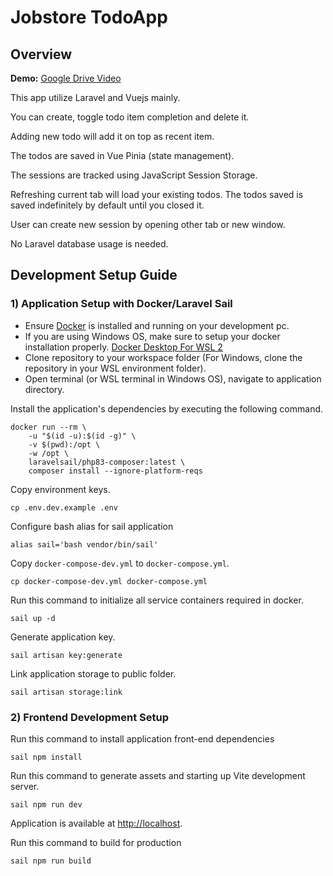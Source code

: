 # Jobstore TodoApp

## Overview

**Demo:** [Google Drive Video](https://drive.google.com/file/d/1sn6CPCGOHwIlsEygwvR0at3wdY_Gp_pT/view) 

This app utilize Laravel and Vuejs mainly. 

You can create, toggle todo item completion and delete it.

Adding new todo will add it on top as recent item.

The todos are saved in Vue Pinia (state management). 

The sessions are tracked using JavaScript Session Storage.

Refreshing current tab will load your existing todos. The todos saved is saved indefinitely by default until you closed it.

User can create new session by opening other tab or new window.

No Laravel database usage is needed.

## Development Setup Guide

### 1) Application Setup with Docker/Laravel Sail

-   Ensure [Docker](https://www.docker.com/get-started) is installed and running on your development pc.
-   If you are using Windows OS, make sure to setup your docker installation properly. [Docker Desktop For WSL 2](https://docs.docker.com/desktop/windows/wsl/)
-   Clone repository to your workspace folder (For Windows, clone the repository in your WSL environment folder).
-   Open terminal (or WSL terminal in Windows OS), navigate to application directory.

Install the application's dependencies by executing the following command.

```
docker run --rm \
    -u "$(id -u):$(id -g)" \
    -v $(pwd):/opt \
    -w /opt \
    laravelsail/php83-composer:latest \
    composer install --ignore-platform-reqs
```

Copy environment keys.

```
cp .env.dev.example .env
```

Configure bash alias for sail application

```
alias sail='bash vendor/bin/sail'
```

Copy `docker-compose-dev.yml` to `docker-compose.yml`.

```
cp docker-compose-dev.yml docker-compose.yml
```

Run this command to initialize all service containers required in docker.

```
sail up -d
```

Generate application key.

```
sail artisan key:generate
```

Link application storage to public folder.

```
sail artisan storage:link
```

### 2) Frontend Development Setup

Run this command to install application front-end dependencies

```
sail npm install
```

Run this command to generate assets and starting up Vite development server.

```
sail npm run dev
```

Application is available at [http://localhost](http://localhost).

Run this command to build for production

```
sail npm run build
```